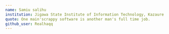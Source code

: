 ```yaml
---
name: Samiu salihu
institution: Jigawa State Institute of Information Technology, Kazaure 
quote: One main'scrappy software is another man's full time job. 
github_user: Realhaqq
---
```

